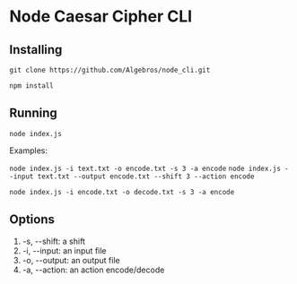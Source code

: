 # Node Caesar Cipher CLI

## Installing
`git clone https://github.com/Algebros/node_cli.git`

`npm install`

## Running
`node index.js`

Examples:

`node index.js -i text.txt -o encode.txt -s 3 -a encode`
`node index.js --input text.txt --output encode.txt --shift 3 --action encode`

`node index.js -i encode.txt -o decode.txt -s 3 -a encode`

## Options
1. -s, --shift: a shift
2. -i, --input: an input file
3. -o, --output: an output file
4. -a, --action: an action encode/decode
